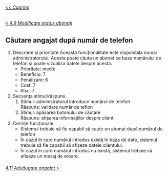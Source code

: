 ###### [<< Cuprins](/Documentație/Cuprins.md)
###### [< 4.9 Modificare status abonați](/Documentație/4%20Caracteristici%20ale%20sistemului/4.09%20Modificare%20status%20abonați.md)
## Căutare angajat după număr de telefon
1.	Descriere și prioritate
	Această funcționalitate este disponibilă numai administratorului. Acesta poate căuta un abonat pe baza numărului de telefon și poate vizualiza datele despre acesta.
    - Prioritate: medie
    - Beneficiu: 7
    - Penalizare: 6
    - Cost: 7
    - Risc: 7
2.	Secvența stimul/răspuns.
    1.	Stimul: administratorul introduce numărul de telefon  
    Răspuns: validare număr de teflon  
    2.	Stimul: apăsarea butonului de căutare  
    Răspuns: afișarea informațiilor despre client.
3.	Cerințe funcționale
    - Sistemul trebuie să fie capabil să caute un abonat după numărul de telefon
    - În cazul în care numărul introdus există în baza de date, sistemul trebuie să fie capabil să afișeze datele clientului.
    - În cazul în care numărul introdus nu există, sistemul trebuie să afișeze un mesaj de eroare.
###### [4.11 Aduăugare angajat >](/Documentație/4%20Caracteristici%20ale%20sistemului/4.11%20Adăugare%20angajat.md)
